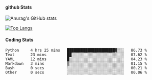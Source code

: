 #### github Stats
![Anurag's GitHub stats](https://github-readme-stats.vercel.app/api?username=reduhq&theme=react&show_icons=true&hide=contribs,prs)

[![Top Langs](https://github-readme-stats.vercel.app/api/top-langs/?username=reduhq&layout=compact&theme=react)](https://github.com/anuraghazra/github-readme-stats)

#### Coding Stats
<!--START_SECTION:waka-->

```text
Python     4 hrs 25 mins   █████████████████████▓░░░   86.73 %
Text       23 mins         ██░░░░░░░░░░░░░░░░░░░░░░░   07.62 %
YAML       12 mins         █░░░░░░░░░░░░░░░░░░░░░░░░   04.23 %
Markdown   3 mins          ▒░░░░░░░░░░░░░░░░░░░░░░░░   01.15 %
Bash       0 secs          ░░░░░░░░░░░░░░░░░░░░░░░░░   00.21 %
Other      0 secs          ░░░░░░░░░░░░░░░░░░░░░░░░░   00.06 %
```

<!--END_SECTION:waka-->
